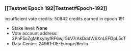### [[Testnet Epoch 192|Testnet#Epoch-192]]
insufficient vote credits: 50842 credits earned in epoch 191
* Stake level: **None**
* Vote account address: 3PnF5oZgMKkyhyfRF6wjr5bV7rAkDddW6XnLEFDpL5cT
* Data Center: 24961-DE-Europe/Berlin